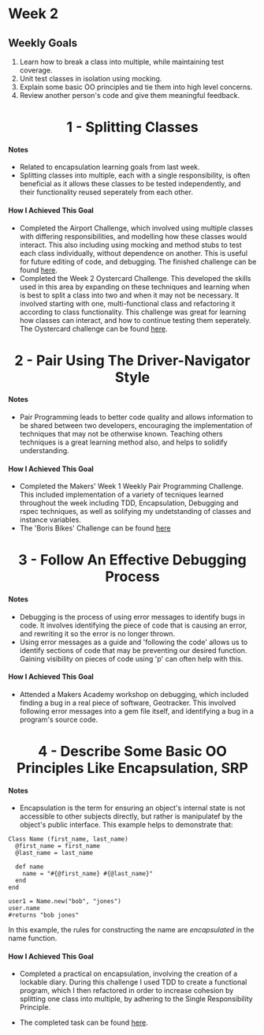 # Week 2

## Weekly Goals
1. Learn how to break a class into multiple, while maintaining test coverage.
2. Unit test classes in isolation using mocking.
3. Explain some basic OO principles and tie them into high level concerns.
4. Review another person's code and give them meaningful feedback. 

<h1 align="center">1 - Splitting Classes </h1>

#### Notes
- Related to encapsulation learning goals from last week.  
- Splitting classes into multiple, each with a single responsibility, is often beneficial as it allows these classes to be tested independently, and their functionality reused seperately from each other.  

#### How I Achieved This Goal 
- Completed the Airport Challenge, which involved using multiple classes with differing responsibilities, and modelling how these classes would interact. This also including using mocking and method stubs to test each class individually, without dependence on another. This is useful for future editing of code, and debugging. The finished challenge can be found [here](https://github.com/harrylb14/airport_challenge).
- Completed the Week 2 Oystercard Challenge. This developed the skills used in this area by expanding on these techniques and learning when is best to split a class into two and when it may not be necessary. It involved starting with one, multi-functional class and refactoring it according to class functionality. This challenge was great for learning how classes can interact, and how to continue testing them seperately. The Oystercard challenge can be found [here](https://github.com/harrylb14/Oystercard_Challenge).

<h1 align="center">2 - Pair Using The Driver-Navigator Style </h1>

#### Notes
- Pair Programming leads to better code quality and allows information to be shared between two developers, encouraging the implementation of techniques that may not be otherwise known. Teaching others techniques is a great learning method also, and helps to solidify understanding.

#### How I Achieved This Goal 
- Completed the Makers' Week 1 Weekly Pair Programming Challenge. This included implementation of a variety of tecniques learned throughout the week including TDD, Encapsulation, Debugging and rspec techniques, as well as solifying my undetstanding of classes and instance variables.
- The 'Boris Bikes' Challenge can be found [here](https://github.com/harrylb14/Boris_Bikes_Challenge)

<h1 align="center">3 - Follow An Effective Debugging Process </h1>

#### Notes 
- Debugging is the process of using error messages to identify bugs in code. It involves identifying the piece of code that is causing an error, and rewriting it so the error is no longer thrown. 
- Using error messages as a guide and 'following the code' allows us to identify sections of code that may be preventing our desired function. Gaining visibility on pieces of code using 'p' can often help with this.

#### How I Achieved This Goal 
- Attended a Makers Academy workshop on debugging, which included finding a bug in a real piece of software, Geotracker. This involved following error messages into a gem file itself, and identifying a bug in a program's source code. 

<h1 align="center">4 - Describe Some Basic OO Principles Like Encapsulation, SRP</h1>

#### Notes
- Encapsulation is the term for ensuring an object's internal state is not accessible to other subjects directly, but rather is manipulatef by the object's public interface. This example helps to demonstrate that:

``` 
Class Name (first_name, last_name)
  @first_name = first_name
  @last_name = last_name
  
  def name 
    name = "#{@first_name} #{@last_name}"
  end
end

user1 = Name.new("bob", "jones")
user.name
#returns "bob jones"
```

In this example, the rules for constructing the name are _encapsulated_ in the name function. 

#### How I Achieved This Goal 
- Completed a practical on encapsulation, involving the creation of a lockable diary. During this challenge I used TDD to create a functional program, which I then refactored in order to increase cohesion by splitting one class into multiple, by adhering to the Single Responsibility Principle. 

- The completed task can be found [here](https://github.com/harrylb14/Portfolio/tree/master/Week1_Materials/Encapsulation_Workshop). 

